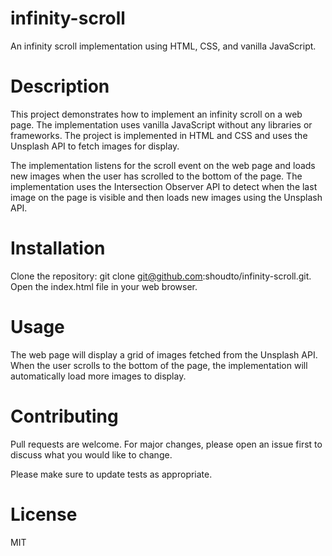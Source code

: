 # infinity-scroll
An infinity scroll implementation using HTML, CSS, and vanilla JavaScript.

# Description
This project demonstrates how to implement an infinity scroll on a web page. The implementation uses vanilla JavaScript without any libraries or frameworks. The project is implemented in HTML and CSS and uses the Unsplash API to fetch images for display.

The implementation listens for the scroll event on the web page and loads new images when the user has scrolled to the bottom of the page. The implementation uses the Intersection Observer API to detect when the last image on the page is visible and then loads new images using the Unsplash API.

# Installation
Clone the repository: git clone git@github.com:shoudto/infinity-scroll.git. Open the index.html file in your web browser.

# Usage
The web page will display a grid of images fetched from the Unsplash API. When the user scrolls to the bottom of the page, the implementation will automatically load more images to display.

# Contributing
Pull requests are welcome. For major changes, please open an issue first to discuss what you would like to change.

Please make sure to update tests as appropriate.

# License
MIT
